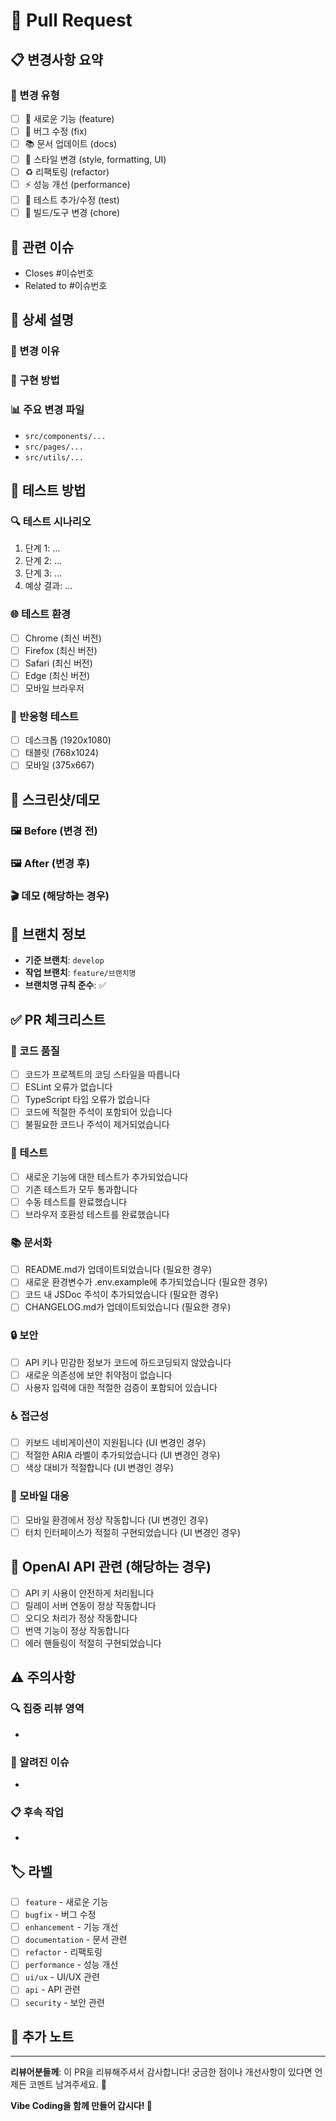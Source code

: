 # 🔄 Pull Request

## 📋 변경사항 요약
<!-- 이 PR에서 변경된 내용을 간단히 요약해주세요 -->

### 🎯 변경 유형
<!-- 해당하는 항목에 체크해주세요 -->
- [ ] 🚀 새로운 기능 (feature)
- [ ] 🐛 버그 수정 (fix)
- [ ] 📚 문서 업데이트 (docs)
- [ ] 🎨 스타일 변경 (style, formatting, UI)
- [ ] ♻️ 리팩토링 (refactor)
- [ ] ⚡ 성능 개선 (performance)
- [ ] 🧪 테스트 추가/수정 (test)
- [ ] 🔧 빌드/도구 변경 (chore)

## 🔗 관련 이슈
<!-- 이 PR과 관련된 이슈가 있다면 링크해주세요 -->
- Closes #이슈번호
- Related to #이슈번호

## 📝 상세 설명
<!-- 변경사항에 대한 상세한 설명을 작성해주세요 -->

### 🎯 변경 이유
<!-- 왜 이런 변경이 필요했는지 설명해주세요 -->


### 🔧 구현 방법
<!-- 어떻게 구현했는지 설명해주세요 -->


### 📊 주요 변경 파일
<!-- 주요하게 변경된 파일들을 나열해주세요 -->
- `src/components/...`
- `src/pages/...`
- `src/utils/...`

## 🧪 테스트 방법
<!-- 이 변경사항을 어떻게 테스트할 수 있는지 설명해주세요 -->

### 🔍 테스트 시나리오
1. 단계 1: ...
2. 단계 2: ...
3. 단계 3: ...
4. 예상 결과: ...

### 🌐 테스트 환경
- [ ] Chrome (최신 버전)
- [ ] Firefox (최신 버전)
- [ ] Safari (최신 버전)
- [ ] Edge (최신 버전)
- [ ] 모바일 브라우저

### 📱 반응형 테스트
- [ ] 데스크톱 (1920x1080)
- [ ] 태블릿 (768x1024)
- [ ] 모바일 (375x667)

## 📸 스크린샷/데모
<!-- 변경사항을 보여주는 스크린샷이나 GIF를 첨부해주세요 -->

### 🖼️ Before (변경 전)


### 🖼️ After (변경 후)


### 🎬 데모 (해당하는 경우)


## 🔄 브랜치 정보
<!-- 브랜치 관련 정보를 확인해주세요 -->
- **기준 브랜치**: `develop`
- **작업 브랜치**: `feature/브랜치명`
- **브랜치명 규칙 준수**: ✅

## ✅ PR 체크리스트
<!-- 모든 항목을 확인하고 체크해주세요 -->

### 📝 코드 품질
- [ ] 코드가 프로젝트의 코딩 스타일을 따릅니다
- [ ] ESLint 오류가 없습니다
- [ ] TypeScript 타입 오류가 없습니다
- [ ] 코드에 적절한 주석이 포함되어 있습니다
- [ ] 불필요한 코드나 주석이 제거되었습니다

### 🧪 테스트
- [ ] 새로운 기능에 대한 테스트가 추가되었습니다
- [ ] 기존 테스트가 모두 통과합니다
- [ ] 수동 테스트를 완료했습니다
- [ ] 브라우저 호환성 테스트를 완료했습니다

### 📚 문서화
- [ ] README.md가 업데이트되었습니다 (필요한 경우)
- [ ] 새로운 환경변수가 .env.example에 추가되었습니다 (필요한 경우)
- [ ] 코드 내 JSDoc 주석이 추가되었습니다 (필요한 경우)
- [ ] CHANGELOG.md가 업데이트되었습니다 (필요한 경우)

### 🔒 보안
- [ ] API 키나 민감한 정보가 코드에 하드코딩되지 않았습니다
- [ ] 새로운 의존성에 보안 취약점이 없습니다
- [ ] 사용자 입력에 대한 적절한 검증이 포함되어 있습니다

### ♿ 접근성
- [ ] 키보드 네비게이션이 지원됩니다 (UI 변경인 경우)
- [ ] 적절한 ARIA 라벨이 추가되었습니다 (UI 변경인 경우)
- [ ] 색상 대비가 적절합니다 (UI 변경인 경우)

### 📱 모바일 대응
- [ ] 모바일 환경에서 정상 작동합니다 (UI 변경인 경우)
- [ ] 터치 인터페이스가 적절히 구현되었습니다 (UI 변경인 경우)

## 🎯 OpenAI API 관련 (해당하는 경우)
<!-- OpenAI API와 관련된 변경사항인 경우 체크해주세요 -->
- [ ] API 키 사용이 안전하게 처리됩니다
- [ ] 릴레이 서버 연동이 정상 작동합니다
- [ ] 오디오 처리가 정상 작동합니다
- [ ] 번역 기능이 정상 작동합니다
- [ ] 에러 핸들링이 적절히 구현되었습니다

## ⚠️ 주의사항
<!-- 리뷰어가 특별히 주의해서 봐야 할 부분이 있다면 작성해주세요 -->

### 🔍 집중 리뷰 영역
- 

### 🚨 알려진 이슈
- 

### 📋 후속 작업
- 

## 🏷️ 라벨
<!-- 적절한 라벨을 선택해주세요 -->
- [ ] `feature` - 새로운 기능
- [ ] `bugfix` - 버그 수정
- [ ] `enhancement` - 기능 개선
- [ ] `documentation` - 문서 관련
- [ ] `refactor` - 리팩토링
- [ ] `performance` - 성능 개선
- [ ] `ui/ux` - UI/UX 관련
- [ ] `api` - API 관련
- [ ] `security` - 보안 관련

## 📝 추가 노트
<!-- 리뷰어에게 전달하고 싶은 추가 정보가 있다면 작성해주세요 -->

---

**리뷰어분들께**: 
이 PR을 리뷰해주셔서 감사합니다! 궁금한 점이나 개선사항이 있다면 언제든 코멘트 남겨주세요. 🙏

**Vibe Coding을 함께 만들어 갑시다! 🎉**
